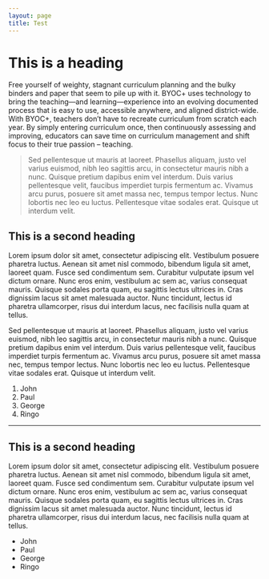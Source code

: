 ```yaml
---
layout: page
title: Test
---
```


# This is a heading

Free yourself of weighty, stagnant curriculum planning and the bulky binders and paper that seem to pile up with it. BYOC+ uses technology to bring the teaching—and learning—experience into an evolving documented process that is easy to use, accessible anywhere, and aligned district-wide. With BYOC+, teachers don’t have to recreate curriculum from scratch each year. By simply entering curriculum once, then continuously assessing and improving, educators can save time on curriculum management and shift focus to their true passion – teaching.

> Sed pellentesque ut mauris at laoreet. Phasellus aliquam, justo vel varius euismod, nibh leo sagittis arcu, in consectetur mauris nibh a nunc. Quisque pretium dapibus enim vel interdum. Duis varius pellentesque velit, faucibus imperdiet turpis fermentum ac. Vivamus arcu purus, posuere sit amet massa nec, tempus tempor lectus. Nunc lobortis nec leo eu luctus. Pellentesque vitae sodales erat. Quisque ut interdum velit.

## This is a second heading

Lorem ipsum dolor sit amet, consectetur adipiscing elit. Vestibulum posuere pharetra luctus. Aenean sit amet nisl commodo, bibendum ligula sit amet, laoreet quam. Fusce sed condimentum sem. Curabitur vulputate ipsum vel dictum ornare. Nunc eros enim, vestibulum ac sem ac, varius consequat mauris. Quisque sodales porta quam, eu sagittis lectus ultrices in. Cras dignissim lacus sit amet malesuada auctor. Nunc tincidunt, lectus id pharetra ullamcorper, risus dui interdum lacus, nec facilisis nulla quam at tellus.

Sed pellentesque ut mauris at laoreet. Phasellus aliquam, justo vel varius euismod, nibh leo sagittis arcu, in consectetur mauris nibh a nunc. Quisque pretium dapibus enim vel interdum. Duis varius pellentesque velit, faucibus imperdiet turpis fermentum ac. Vivamus arcu purus, posuere sit amet massa nec, tempus tempor lectus. Nunc lobortis nec leo eu luctus. Pellentesque vitae sodales erat. Quisque ut interdum velit.

1. John
2. Paul
3. George
4. Ringo

---

## This is a second heading

Lorem ipsum dolor sit amet, consectetur adipiscing elit. Vestibulum posuere pharetra luctus. Aenean sit amet nisl commodo, bibendum ligula sit amet, laoreet quam. Fusce sed condimentum sem. Curabitur vulputate ipsum vel dictum ornare. Nunc eros enim, vestibulum ac sem ac, varius consequat mauris. Quisque sodales porta quam, eu sagittis lectus ultrices in. Cras dignissim lacus sit amet malesuada auctor. Nunc tincidunt, lectus id pharetra ullamcorper, risus dui interdum lacus, nec facilisis nulla quam at tellus.

* John
* Paul
* George
* Ringo